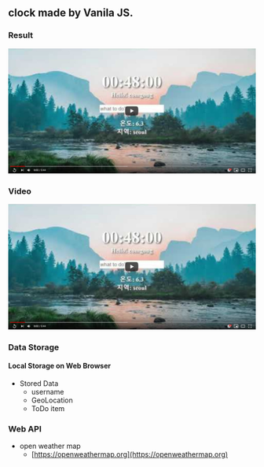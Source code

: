 ## clock made by Vanila JS.

### Result
![image](Capture.JPG)

### Video
[![Click to watch this video](Capture.JPG)](https://youtu.be/dhSD4RRwIPg "Click to watch this video")

### Data Storage
#### Local Storage on Web Browser
* Stored Data
  * username
  * GeoLocation
  * ToDo item

### Web API
* open weather map
  * [https://openweathermap.org](https://openweathermap.org)
